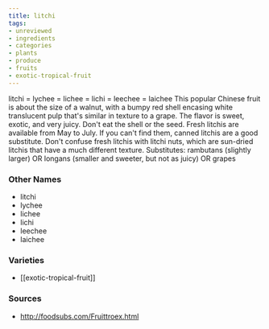 ```yaml
---
title: litchi
tags:
- unreviewed
- ingredients
- categories
- plants
- produce
- fruits
- exotic-tropical-fruit
---
```

litchi = lychee = lichee = lichi = leechee = laichee This popular Chinese fruit is about the size of a walnut, with a bumpy red shell encasing white translucent pulp that's similar in texture to a grape. The flavor is sweet, exotic, and very juicy. Don't eat the shell or the seed. Fresh litchis are available from May to July. If you can't find them, canned litchis are a good substitute. Don't confuse fresh litchis with litchi nuts, which are sun-dried litchis that have a much different texture. Substitutes: rambutans (slightly larger) OR longans (smaller and sweeter, but not as juicy) OR grapes

### Other Names

* litchi
* lychee
* lichee
* lichi
* leechee
* laichee

### Varieties

* [[exotic-tropical-fruit]]

### Sources
* http://foodsubs.com/Fruittroex.html
